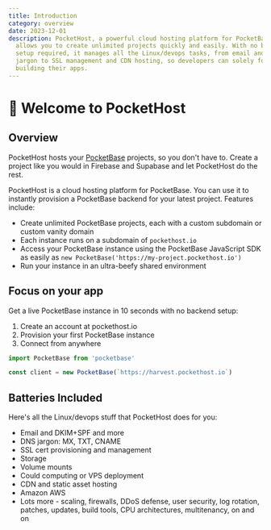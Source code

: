 ```yaml
---
title: Introduction
category: overview
date: 2023-12-01
description: PocketHost, a powerful cloud hosting platform for PocketBase,
  allows you to create unlimited projects quickly and easily. With no backend
  setup required, it manages all the Linux/devops tasks, from email and DNS
  jargon to SSL management and CDN hosting, so developers can solely focus on
  building their apps.
---
```


# 👋 Welcome to PocketHost

## Overview

PocketHost hosts your [PocketBase](https://pocketbase.io) projects, so you don't have to. Create a project like you would in Firebase and Supabase and let PocketHost do the rest.

PocketHost is a cloud hosting platform for PocketBase. You can use it to instantly provision a PocketBase backend for your latest project. Features include:

- Create unlimited PocketBase projects, each with a custom subdomain or custom vanity domain
- Each instance runs on a subdomain of `pockethost.io`
- Access your PocketBase instance using the PocketBase JavaScript SDK as easily as `new PocketBase('https://my-project.pockethost.io')`
- Run your instance in an ultra-beefy shared environment

## Focus on your app

Get a live PocketBase instance in 10 seconds with no backend setup:

1. Create an account at pockethost.io
2. Provision your first PocketBase instance
3. Connect from anywhere

```ts
import PocketBase from 'pocketbase'

const client = new PocketBase(`https://harvest.pockethost.io`)
```

## Batteries Included

Here's all the Linux/devops stuff that PocketHost does for you:

- Email and DKIM+SPF and more
- DNS jargon: MX, TXT, CNAME
- SSL cert provisioning and management
- Storage
- Volume mounts
- Could computing or VPS deployment
- CDN and static asset hosting
- Amazon AWS
- Lots more - scaling, firewalls, DDoS defense, user security, log rotation, patches, updates, build tools, CPU architectures, multitenancy, on and on
